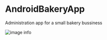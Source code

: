 # AndroidBakeryApp

Administration app for a small bakery bussiness

![image info](https://drive.google.com/file/d/14tivu0YkrGwtiAsLVlxtw_JJxc_Z9q3D/view)
